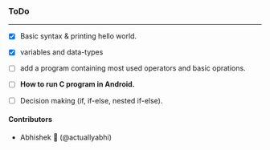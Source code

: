 ### ToDo
---
- [x] Basic syntax & printing hello world.

- [x] variables and data-types

- [ ] add a program containing most used operators and basic oprations.

- [ ] **How to run  C program in Android.**

- [ ] Decision making (if, if-else, nested if-else).




#### Contributors

*  Abhishek :adult: (@actuallyabhi)
